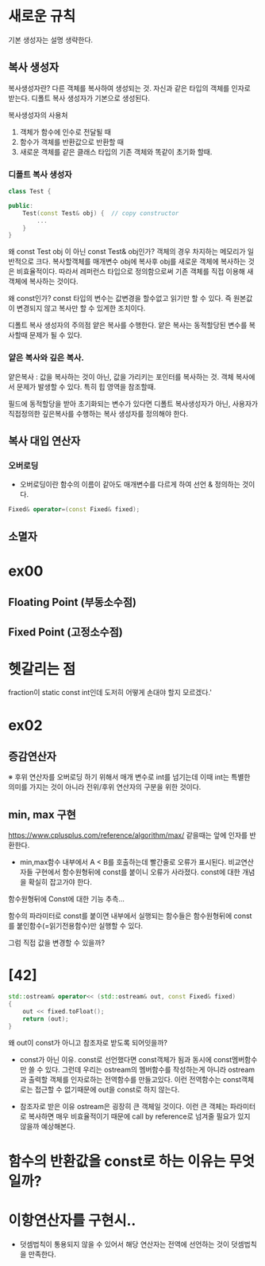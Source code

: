 # 새로운 규칙

기본 생성자는 설명 생략한다.

## 복사 생성자

복사생성자란?
	다른 객체를 복사하여 생성되는 것.
	자신과 같은 타입의 객체를 인자로 받는다.
	디폴트 복사 생성자가 기본으로 생성된다.

복사생성자의 사용처
1. 객체가 함수에 인수로 전달될 때
2. 함수가 객체를 반환값으로 반환할 때
3. 새로운 객체를 같은 클래스 타입의 기존 객체와 똑같이 초기화 할때.

### 디폴트 복사 생성자
```C++
class Test {

public:
	Test(const Test& obj) {  // copy constructor
		...
	}
}
```
왜 const Test obj 이 아닌 const Test& obj인가?
	객체의 경우 차지하는 메모리가 일반적으로 크다.
	복사할객체를 매개변수 obj에 복사후 obj를 새로운 객체에 복사하는 것은 비효율적이다.
	따라서 레퍼런스 타입으로 정의함으로써 기존 객체를 직접 이용해 새 객체에 복사하는 것이다.

왜 const인가?
	const 타입의 변수는 값변경을 할수없고 읽기만 할 수 있다.
	즉 원본값이 변경되지 않고 복사만 할 수 있게한 조치이다.

디폴트 복사 생성자의 주의점
	얕은 복사를 수행한다.
	얕은 복사는 동적할당된 변수를 복사할때 문제가 될 수 있다.

### 얕은 복사와 깊은 복사.
얕은복사 : 값을 복사하는 것이 아닌, 값을 가리키는 포인터를 복사하는 것.
객체 복사에서 문제가 발생할 수 있다. 특히 힙 영역을 참조할때.

필드에 동적할당을 받아 초기화되는 변수가 있다면
디폴트 복사생성자가 아닌, 사용자가 직접정의한
깊은복사를 수행하는 복사 생성자를 정의해야 한다.


## 복사 대입 연산자

### 오버로딩

- 오버로딩이란 함수의 이름이 같아도 매개변수를 다르게 하여 선언 & 정의하는 것이다.
```C++
Fixed& operator=(const Fixed& fixed);
```
## 소멸자


# ex00

## Floating Point (부동소수점)

## Fixed Point (고정소수점)


# 헷갈리는 점

fraction이 static const int인데 도저히 어떻게 손대야 할지 모르겠다.'


# ex02

## 증감연산자

※ 후위 연산자를 오버로딩 하기 위해서 매개 변수로 int를 넘기는데 이때 int는 특별한 의미를 가지는 것이 아니라 전위/후위 연산자의 구분을 위한 것이다.

## min, max 구현

https://www.cplusplus.com/reference/algorithm/max/
같을때는 앞에 인자를 반환한다.

- min,max함수 내부에서 A < B를 호출하는데 빨간줄로 오류가 표시된다.
	비교연산자들 구현에서 함수원형뒤에 const를 붙이니 오류가 사라졌다.
	const에 대한 개념을 확실히 잡고가야 한다.

함수원형뒤에 Const에 대한 기능 추측...

함수의 파라미터로 const를 붙이면
내부에서 실행되는 함수들은 함수원형뒤에 const를 붙인함수(=읽기전용함수)만 실행할 수 있다.

그럼 직접 값을 변경할 수 있을까?


# [42]
```C++
std::ostream& operator<< (std::ostream& out, const Fixed& fixed)
{
	out << fixed.toFloat();
	return (out);
}
```
왜 out이 const가 아니고 참조자로 받도록 되어잇을까?

- const가 아닌 이유.
	const로 선언했다면 const객체가 됨과 동시에 const멤버함수만 쓸 수 있다.
	그런데 우리는 ostream의 멤버함수를 작성하는게 아니라
	ostream과 출력할 객체를 인자로하는 전역함수를 만들고있다.
	이런 전역함수는 const객체로는 접근할 수 없기때문에 out을 const로 하지 않는다.

- 참조자로 받은 이유
	ostream은 굉장히 큰 객체일 것이다.
	이런 큰 객체는 파라미터로 복사하면 매우 비효율적이기 때문에 call by reference로 넘겨줄 필요가
	있지 않을까 예상해본다.

# 함수의 반환값을 const로 하는 이유는 무엇일까?


# 이항연산자를 구현시..

- 덧셈법칙이 통용되지 않을 수 있어서
해당 연산자는 전역에 선언하는 것이 덧셈법칙을 만족한다.
